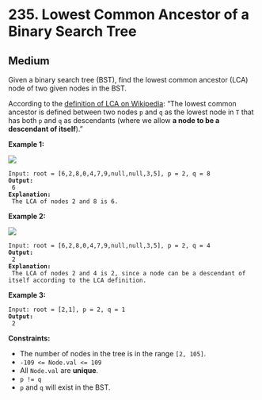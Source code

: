 # 235. Lowest Common Ancestor of a Binary Search Tree

## Medium



Given a binary search tree (BST), find the lowest common ancestor (LCA) node of two given nodes in the BST.

According to the [definition of LCA on Wikipedia](https://en.wikipedia.org/wiki/Lowest\_common\_ancestor): “The lowest common ancestor is defined between two nodes `p` and `q` as the lowest node in `T` that has both `p` and `q` as descendants (where we allow **a node to be a descendant of itself**).”

&#x20;

**Example 1:**

![](https://assets.leetcode.com/uploads/2018/12/14/binarysearchtree\_improved.png)

<pre><code>Input: root = [6,2,8,0,4,7,9,null,null,3,5], p = 2, q = 8
<strong>Output:
</strong> 6
<strong>Explanation:
</strong> The LCA of nodes 2 and 8 is 6.
</code></pre>

**Example 2:**

![](https://assets.leetcode.com/uploads/2018/12/14/binarysearchtree\_improved.png)

<pre><code>Input: root = [6,2,8,0,4,7,9,null,null,3,5], p = 2, q = 4
<strong>Output:
</strong> 2
<strong>Explanation:
</strong> The LCA of nodes 2 and 4 is 2, since a node can be a descendant of itself according to the LCA definition.
</code></pre>

**Example 3:**

<pre><code>Input: root = [2,1], p = 2, q = 1
<strong>Output:
</strong> 2
</code></pre>

&#x20;

**Constraints:**

* The number of nodes in the tree is in the range `[2, 105]`.
* `-109 <= Node.val <= 109`
* All `Node.val` are **unique**.
* `p != q`
* `p` and `q` will exist in the BST.
